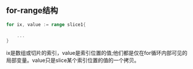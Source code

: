## for-range结构


```go
for ix, value := range slice1{
	
	...
}
```

ix是数组或切片的索引，value是索引位置的值;他们都是仅在for循环内部可见的
局部变量。value只是slice某个索引位置的值的一个拷贝。

